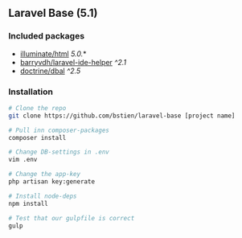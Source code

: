## Laravel Base (5.1)


### Included packages
- [illuminate/html](https://github.com/illuminate/html) *5.0.**
- [barryvdh/laravel-ide-helper](https://github.com/barryvdh/laravel-ide-helper) *^2.1*
- [doctrine/dbal](https://github.com/doctrine/dbal) *^2.5*

### Installation
```bash
# Clone the repo
git clone https://github.com/bstien/laravel-base [project name]

# Pull inn composer-packages
composer install

# Change DB-settings in .env
vim .env

# Change the app-key
php artisan key:generate

# Install node-deps
npm install

# Test that our gulpfile is correct
gulp
```